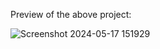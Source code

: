 Preview of the above project:

![Screenshot 2024-05-17 151929](https://github.com/Aditya-kumar-raj/calculator/assets/124297292/50a4e8ab-662c-492e-82fe-6b7fc8bd6b08)
